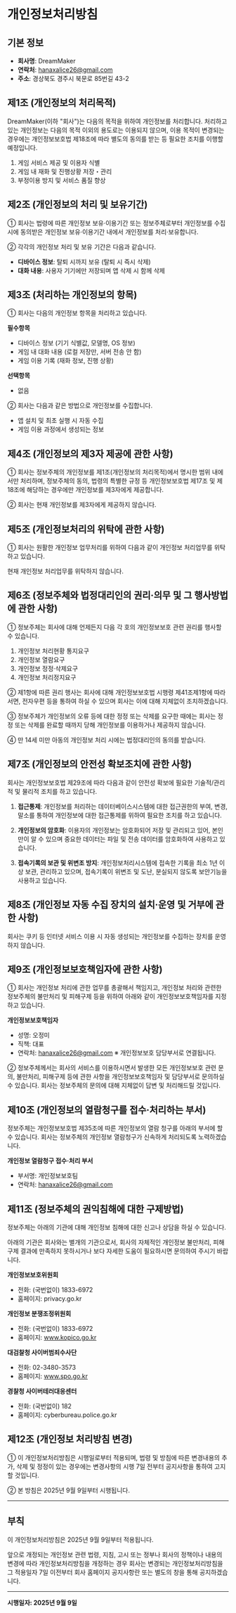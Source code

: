 # 개인정보처리방침

## 기본 정보
- **회사명**: DreamMaker
- **연락처**: hanaxalice26@gmail.com
- **주소**: 경상북도 경주시 북문로 85번길 43-2


## 제1조 (개인정보의 처리목적)
DreamMaker(이하 "회사")는 다음의 목적을 위하여 개인정보를 처리합니다. 처리하고 있는 개인정보는 다음의 목적 이외의 용도로는 이용되지 않으며, 이용 목적이 변경되는 경우에는 개인정보보호법 제18조에 따라 별도의 동의를 받는 등 필요한 조치를 이행할 예정입니다.

1. 게임 서비스 제공 및 이용자 식별
2. 게임 내 재화 및 진행상황 저장・관리
3. 부정이용 방지 및 서비스 품질 향상

## 제2조 (개인정보의 처리 및 보유기간)
① 회사는 법령에 따른 개인정보 보유·이용기간 또는 정보주체로부터 개인정보를 수집 시에 동의받은 개인정보 보유·이용기간 내에서 개인정보를 처리·보유합니다.

② 각각의 개인정보 처리 및 보유 기간은 다음과 같습니다.
- **디바이스 정보**: 탈퇴 시까지 보유 (탈퇴 시 즉시 삭제)
- **대화 내용**: 사용자 기기에만 저장되며 앱 삭제 시 함께 삭제

## 제3조 (처리하는 개인정보의 항목)
① 회사는 다음의 개인정보 항목을 처리하고 있습니다.

**필수항목**
- 디바이스 정보 (기기 식별값, 모델명, OS 정보)
- 게임 내 대화 내용 (로컬 저장만, 서버 전송 안 함)
- 게임 이용 기록 (재화 정보, 진행 상황)

**선택항목**
- 없음

② 회사는 다음과 같은 방법으로 개인정보를 수집합니다.
- 앱 설치 및 최초 실행 시 자동 수집
- 게임 이용 과정에서 생성되는 정보

## 제4조 (개인정보의 제3자 제공에 관한 사항)
① 회사는 정보주체의 개인정보를 제1조(개인정보의 처리목적)에서 명시한 범위 내에서만 처리하며, 정보주체의 동의, 법령의 특별한 규정 등 개인정보보호법 제17조 및 제18조에 해당하는 경우에만 개인정보를 제3자에게 제공합니다.

② 회사는 현재 개인정보를 제3자에게 제공하지 않습니다.

## 제5조 (개인정보처리의 위탁에 관한 사항)
① 회사는 원활한 개인정보 업무처리를 위하여 다음과 같이 개인정보 처리업무를 위탁하고 있습니다.

현재 개인정보 처리업무를 위탁하지 않습니다.

## 제6조 (정보주체와 법정대리인의 권리·의무 및 그 행사방법에 관한 사항)
① 정보주체는 회사에 대해 언제든지 다음 각 호의 개인정보보호 관련 권리를 행사할 수 있습니다.

1. 개인정보 처리현황 통지요구
2. 개인정보 열람요구
3. 개인정보 정정·삭제요구
4. 개인정보 처리정지요구

② 제1항에 따른 권리 행사는 회사에 대해 개인정보보호법 시행령 제41조제1항에 따라 서면, 전자우편 등을 통하여 하실 수 있으며 회사는 이에 대해 지체없이 조치하겠습니다.

③ 정보주체가 개인정보의 오류 등에 대한 정정 또는 삭제를 요구한 때에는 회사는 정정 또는 삭제를 완료할 때까지 당해 개인정보를 이용하거나 제공하지 않습니다.

④ 만 14세 미만 아동의 개인정보 처리 시에는 법정대리인의 동의를 받습니다.

## 제7조 (개인정보의 안전성 확보조치에 관한 사항)
회사는 개인정보보호법 제29조에 따라 다음과 같이 안전성 확보에 필요한 기술적/관리적 및 물리적 조치를 하고 있습니다.

1. **접근통제**: 개인정보를 처리하는 데이터베이스시스템에 대한 접근권한의 부여, 변경, 말소를 통하여 개인정보에 대한 접근통제를 위하여 필요한 조치를 하고 있습니다.

2. **개인정보의 암호화**: 이용자의 개인정보는 암호화되어 저장 및 관리되고 있어, 본인만이 알 수 있으며 중요한 데이터는 파일 및 전송 데이터를 암호화하여 사용하고 있습니다.

3. **접속기록의 보관 및 위변조 방지**: 개인정보처리시스템에 접속한 기록을 최소 1년 이상 보관, 관리하고 있으며, 접속기록이 위변조 및 도난, 분실되지 않도록 보안기능을 사용하고 있습니다.

## 제8조 (개인정보 자동 수집 장치의 설치·운영 및 거부에 관한 사항)
회사는 쿠키 등 인터넷 서비스 이용 시 자동 생성되는 개인정보를 수집하는 장치를 운영하지 않습니다.

## 제9조 (개인정보보호책임자에 관한 사항)
① 회사는 개인정보 처리에 관한 업무를 총괄해서 책임지고, 개인정보 처리와 관련한 정보주체의 불만처리 및 피해구제 등을 위하여 아래와 같이 개인정보보호책임자를 지정하고 있습니다.

**개인정보보호책임자**
- 성명: 오정미
- 직책: 대표
- 연락처: hanaxalice26@gmail.com
※ 개인정보보호 담당부서로 연결됩니다.

② 정보주체께서는 회사의 서비스를 이용하시면서 발생한 모든 개인정보보호 관련 문의, 불만처리, 피해구제 등에 관한 사항을 개인정보보호책임자 및 담당부서로 문의하실 수 있습니다. 회사는 정보주체의 문의에 대해 지체없이 답변 및 처리해드릴 것입니다.

## 제10조 (개인정보의 열람청구를 접수·처리하는 부서)
정보주체는 개인정보보호법 제35조에 따른 개인정보의 열람 청구를 아래의 부서에 할 수 있습니다. 회사는 정보주체의 개인정보 열람청구가 신속하게 처리되도록 노력하겠습니다.

**개인정보 열람청구 접수·처리 부서**
- 부서명: 개인정보보호팀
- 연락처: hanaxalice26@gmail.com

## 제11조 (정보주체의 권익침해에 대한 구제방법)
정보주체는 아래의 기관에 대해 개인정보 침해에 대한 신고나 상담을 하실 수 있습니다.

아래의 기관은 회사와는 별개의 기관으로서, 회사의 자체적인 개인정보 불만처리, 피해구제 결과에 만족하지 못하시거나 보다 자세한 도움이 필요하시면 문의하여 주시기 바랍니다.

**개인정보보호위원회**
- 전화: (국번없이) 1833-6972
- 홈페이지: privacy.go.kr

**개인정보 분쟁조정위원회**
- 전화: (국번없이) 1833-6972
- 홈페이지: www.kopico.go.kr

**대검찰청 사이버범죄수사단**
- 전화: 02-3480-3573
- 홈페이지: www.spo.go.kr

**경찰청 사이버테러대응센터**
- 전화: (국번없이) 182
- 홈페이지: cyberbureau.police.go.kr

## 제12조 (개인정보 처리방침 변경)
① 이 개인정보처리방침은 시행일로부터 적용되며, 법령 및 방침에 따른 변경내용의 추가, 삭제 및 정정이 있는 경우에는 변경사항의 시행 7일 전부터 공지사항을 통하여 고지할 것입니다.

② 본 방침은 2025년 9월 9일부터 시행됩니다.

---

## 부칙
이 개인정보처리방침은 2025년 9월 9일부터 적용됩니다.

앞으로 개정되는 개인정보 관련 법령, 지침, 고시 또는 정부나 회사의 정책이나 내용의 변경에 따라 개인정보처리방침을 개정하는 경우 회사는 변경되는 개인정보처리방침을 그 적용일자 7일 이전부터 회사 홈페이지 공지사항란 또는 별도의 창을 통해 공지하겠습니다.

---

**시행일자: 2025년 9월 9일**

